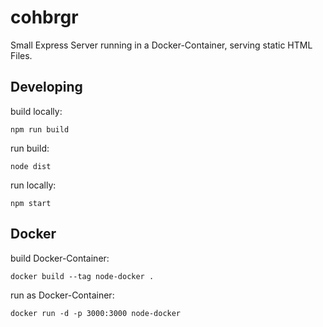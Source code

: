 # cohbrgr

Small Express Server running in a Docker-Container, serving static HTML Files.

## Developing



build locally: 
```
npm run build
```
run build: 
```
node dist
```
run locally: 
```
npm start
```


## Docker

build Docker-Container: 
```
docker build --tag node-docker .
```

run as Docker-Container: 
```
docker run -d -p 3000:3000 node-docker
```
